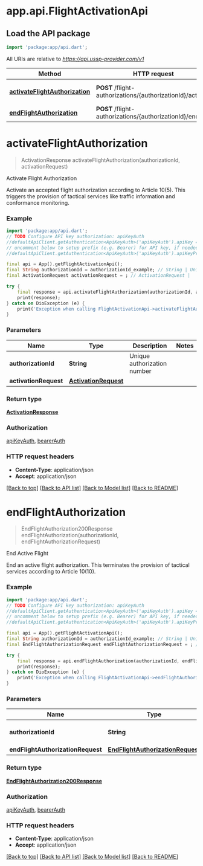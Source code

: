 # app.api.FlightActivationApi

## Load the API package
```dart
import 'package:app/api.dart';
```

All URIs are relative to *https://api.ussp-provider.com/v1*

Method | HTTP request | Description
------------- | ------------- | -------------
[**activateFlightAuthorization**](FlightActivationApi.md#activateflightauthorization) | **POST** /flight-authorizations/{authorizationId}/activate | Activate Flight Authorization
[**endFlightAuthorization**](FlightActivationApi.md#endflightauthorization) | **POST** /flight-authorizations/{authorizationId}/end | End Active Flight


# **activateFlightAuthorization**
> ActivationResponse activateFlightAuthorization(authorizationId, activationRequest)

Activate Flight Authorization

Activate an accepted flight authorization according to Article 10(5).  This triggers the provision of tactical services like traffic information and conformance monitoring. 

### Example
```dart
import 'package:app/api.dart';
// TODO Configure API key authorization: apiKeyAuth
//defaultApiClient.getAuthentication<ApiKeyAuth>('apiKeyAuth').apiKey = 'YOUR_API_KEY';
// uncomment below to setup prefix (e.g. Bearer) for API key, if needed
//defaultApiClient.getAuthentication<ApiKeyAuth>('apiKeyAuth').apiKeyPrefix = 'Bearer';

final api = App().getFlightActivationApi();
final String authorizationId = authorizationId_example; // String | Unique authorization number
final ActivationRequest activationRequest = ; // ActivationRequest | 

try {
    final response = api.activateFlightAuthorization(authorizationId, activationRequest);
    print(response);
} catch on DioException (e) {
    print('Exception when calling FlightActivationApi->activateFlightAuthorization: $e\n');
}
```

### Parameters

Name | Type | Description  | Notes
------------- | ------------- | ------------- | -------------
 **authorizationId** | **String**| Unique authorization number | 
 **activationRequest** | [**ActivationRequest**](ActivationRequest.md)|  | 

### Return type

[**ActivationResponse**](ActivationResponse.md)

### Authorization

[apiKeyAuth](../README.md#apiKeyAuth), [bearerAuth](../README.md#bearerAuth)

### HTTP request headers

 - **Content-Type**: application/json
 - **Accept**: application/json

[[Back to top]](#) [[Back to API list]](../README.md#documentation-for-api-endpoints) [[Back to Model list]](../README.md#documentation-for-models) [[Back to README]](../README.md)

# **endFlightAuthorization**
> EndFlightAuthorization200Response endFlightAuthorization(authorizationId, endFlightAuthorizationRequest)

End Active Flight

End an active flight authorization. This terminates the provision of tactical services according to Article 10(10). 

### Example
```dart
import 'package:app/api.dart';
// TODO Configure API key authorization: apiKeyAuth
//defaultApiClient.getAuthentication<ApiKeyAuth>('apiKeyAuth').apiKey = 'YOUR_API_KEY';
// uncomment below to setup prefix (e.g. Bearer) for API key, if needed
//defaultApiClient.getAuthentication<ApiKeyAuth>('apiKeyAuth').apiKeyPrefix = 'Bearer';

final api = App().getFlightActivationApi();
final String authorizationId = authorizationId_example; // String | Unique authorization number
final EndFlightAuthorizationRequest endFlightAuthorizationRequest = ; // EndFlightAuthorizationRequest | 

try {
    final response = api.endFlightAuthorization(authorizationId, endFlightAuthorizationRequest);
    print(response);
} catch on DioException (e) {
    print('Exception when calling FlightActivationApi->endFlightAuthorization: $e\n');
}
```

### Parameters

Name | Type | Description  | Notes
------------- | ------------- | ------------- | -------------
 **authorizationId** | **String**| Unique authorization number | 
 **endFlightAuthorizationRequest** | [**EndFlightAuthorizationRequest**](EndFlightAuthorizationRequest.md)|  | [optional] 

### Return type

[**EndFlightAuthorization200Response**](EndFlightAuthorization200Response.md)

### Authorization

[apiKeyAuth](../README.md#apiKeyAuth), [bearerAuth](../README.md#bearerAuth)

### HTTP request headers

 - **Content-Type**: application/json
 - **Accept**: application/json

[[Back to top]](#) [[Back to API list]](../README.md#documentation-for-api-endpoints) [[Back to Model list]](../README.md#documentation-for-models) [[Back to README]](../README.md)

